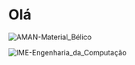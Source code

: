 # Olá

![AMAN-Material_Bélico](https://img.shields.io/badge/AMAN-Material_Bélico-lightgrey)

![IME-Engenharia_da_Computação](https://img.shields.io/badge/IME-Engenharia_da_Computação-lightgrey)
